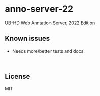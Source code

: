 ﻿
<!--#echo json="package.json" key="name" underline="=" -->
anno-server-22
==============
<!--/#echo -->

<!--#echo json="package.json" key="description" -->
UB-HD Web Anntation Server, 2022 Edition
<!--/#echo -->





<!--#toc stop="scan" -->



Known issues
------------

* Needs more/better tests and docs.




&nbsp;


License
-------
<!--#echo json="package.json" key=".license" -->
MIT
<!--/#echo -->
